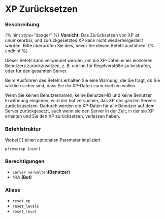 # XP Zurücksetzen

### Beschreibung

{% hint style="danger" %}
**Vorsicht:** Das Zurücksetzen von XP ist unumkehrbar, und zurückgesetztes XP kann nicht wiederhergestellt werden. Bitte überprüfen Sie dies, bevor Sie diesen Befehl ausführen!
{% endhint %}

Dieser Befehl kann verwendet werden, um die XP-Daten eines einzelnen Benutzers zurückzusetzen, z. B. um ihn für Regelverstöße zu bestrafen, oder für den gesamten Server.  
  
Beim Ausführen des Befehls erhalten Sie eine Warnung, die Sie fragt, ob Sie wirklich sicher sind, dass Sie die XP-Daten zurücksetzen wollen.  
  
Wenn Sie keinen Benutzernamen, keine Benutzer-ID und keine Benutzer Erwähnung eingeben, wird der bot versuchen, das XP des ganzen Servers zurückzusetzen. Dadurch werden die XP-Daten für alle Benutzer auf dem Server zurückgesetzt, auch wenn sie den Server in der Zeit, in der sie XP erhalten und Sie den XP zurücksetzen, verlassen haben.

### Befehlstruktur

Wobei **\[ \]** einen optionalen Parameter impliziert

```text
p!resetxp [user]
```

### **Berechtigungen**

* `Server verwalten`**\(Benutzer\)**
* N/A **\(Bot\)**

### Aliase

* `reset_xp`
* `reset_levels`
* `reset_level`



